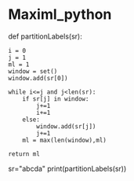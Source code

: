 # Maximl_python
def partitionLabels(sr):
   
    i = 0
    j = 1
    ml = 1
    window = set()
    window.add(sr[0])

    while i<=j and j<len(sr):
        if sr[j] in window:
            j+=1
            i+=1
        else:
            window.add(sr[j])
            j+=1
        ml = max(len(window),ml)

    return ml
sr="abcda"
print(partitionLabels(sr))
